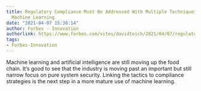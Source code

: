 ```yaml
---
title: Regulatory Compliance Must Be Addressed With Multiple Techniques Including
  Machine Learning
date: "2021-04-07 15:38:14"
author: Forbes - Innovation
authorlink: https://www.forbes.com/sites/davidteich/2021/04/07/regulatory-compliance-must-be-addressed-with-multiple-techniques-including-machine-learning/
tags:
- Forbes-Innovation
---
```

Machine learning and artificial intelligence are still moving up the food chain. It’s good to see that the industry is moving past an important but still narrow focus on pure system security. Linking the tactics to compliance strategies is the next step in a more mature use of machine learning.